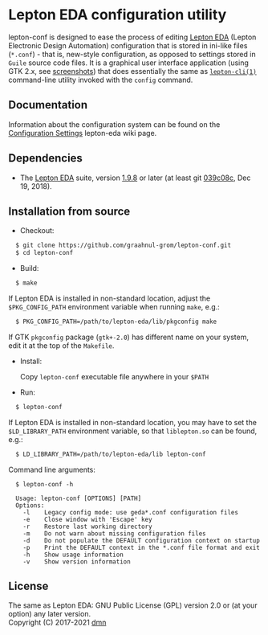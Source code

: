 Lepton EDA configuration utility
================================

lepton-conf is designed to ease the process of editing [Lepton EDA](https://github.com/lepton-eda/lepton-eda)
(Lepton Electronic Design Automation)
configuration that is stored in ini-like files (`*.conf`) - that is, new-style configuration, as opposed
to settings stored in `Guile` source code files. It is a graphical user interface application
(using GTK 2.x, see [screenshots](https://graahnul-grom.github.io/lepton-conf)) that does
essentially the same as [`lepton-cli(1)`](https://graahnul-grom.github.io/ref-man/lepton-cli.html)
command-line utility invoked with the `config` command.
<br />

Documentation
------------
Information about the configuration system can be found on the [Configuration Settings](https://github.com/lepton-eda/lepton-eda/wiki/Configuration-Settings) lepton-eda wiki page.

Dependencies
------------

- The [Lepton EDA](https://github.com/lepton-eda/lepton-eda) suite, version [1.9.8](https://github.com/lepton-eda/lepton-eda/releases/tag/1.9.8-20190928) or later
(at least git [039c08c](https://github.com/lepton-eda/lepton-eda/commit/039c08c6fd106a8402cc690206eeae3ac4d1a7e7), Dec 19, 2018).

Installation from source
------------------------

* Checkout:

```sh
  $ git clone https://github.com/graahnul-grom/lepton-conf.git
  $ cd lepton-conf
```

* Build:

```sh
  $ make
```

  If Lepton EDA is installed in non-standard location, adjust the `$PKG_CONFIG_PATH`
  environment variable when running `make`, e.g.:

```sh
  $ PKG_CONFIG_PATH=/path/to/lepton-eda/lib/pkgconfig make
```

  If GTK `pkgconfig` package (`gtk+-2.0`) has different name on your system, edit it
  at the top of the `Makefile`.

* Install:

  Copy `lepton-conf` executable file anywhere in your `$PATH`

* Run:

```sh
  $ lepton-conf
```

  If Lepton EDA is installed in non-standard location, you may have to set the
  `$LD_LIBRARY_PATH` environment variable, so that `liblepton.so` can be found, e.g.:

```sh
  $ LD_LIBRARY_PATH=/path/to/lepton-eda/lib lepton-conf
```

  Command line arguments:

```
  $ lepton-conf -h

  Usage: lepton-conf [OPTIONS] [PATH]
  Options:
    -l    Legacy config mode: use geda*.conf configuration files
    -e    Close window with 'Escape' key
    -r    Restore last working directory
    -m    Do not warn about missing configuration files
    -d    Do not populate the DEFAULT configuration context on startup
    -p    Print the DEFAULT context in the *.conf file format and exit
    -h    Show usage information
    -v    Show version information
```

License
-------
The same as Lepton EDA: GNU Public License (GPL) version 2.0 or (at your option) any later version.
<br />
Copyright (C) 2017-2021 [dmn](https://github.com/graahnul-grom)

